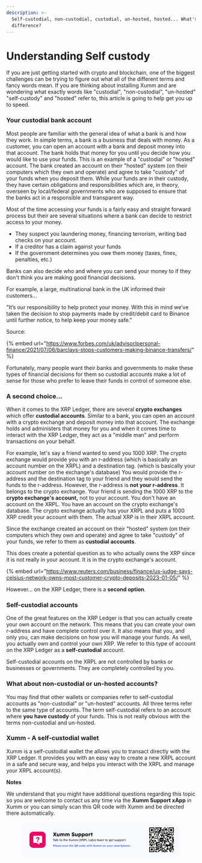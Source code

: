 ```yaml
---
description: >-
  Self-custodial, non-custodial, custodial, un-hosted, hosted... What's the
  difference?
---
```


# Understanding Self custody

If you are just getting started with crypto and blockchain, one of the biggest challenges can be trying to figure out what all of the different terms and fancy words mean. If you are thinking about installing Xumm and are wondering what exactly words like "custodial", "non-custodial", "un-hosted" "self-custody" and "hosted" refer to, this article is going to help get you up to speed.

### Your custodial bank account

Most people are familiar with the general idea of what a bank is and how they work. In simple terms, a bank is a business that deals with money. As a customer, you can open an account with a bank and deposit money into that account. The bank holds that money for you until you decide how you would like to use your funds.  This is an example of a "custodial" or "hosted" account. The bank created an account on their "hosted" system (on their computers which they own and operate) and agree to take "custody" of your funds when you deposit them. While your funds are in their custody, they have certain obligations and responsibilities which are, in theory, overseen by local/federal governments who are supposed to ensure that the banks act in a responsible and transparent way.

Most of the time accessing your funds is a fairly easy and straight forward process but their are several situations where a bank can decide to restrict access to your money.

* They suspect you laundering money, financing terrorism, writing bad checks on your account.
* If a creditor has a claim against your funds
* If the government determines you owe them money (taxes, fines, penalties, etc.)

Banks can also decide who and where you can send your money to if they don't think you are making good financial decisions.

For example, a large, multinational bank in the UK informed their customers...

"It’s our responsibility to help protect your money. With this in mind we’ve taken the decision to stop payments made by credit/debit card to Binance until further notice, to help keep your money safe."

Source:

{% embed url="https://www.forbes.com/uk/advisor/personal-finance/2021/07/06/barclays-stops-customers-making-binance-transfers/" %}

Fortunately, many people want their banks and governments to make these types of financial decisions for them so custodial accounts make a lot of sense for those who prefer to leave their funds in control of someone else.&#x20;

### A second choice...

When it comes to the XRP Ledger, there are several **crypto exchanges** which offer **custodial accounts**. Similar to a bank, you can open an account with a crypto exchange and deposit money into that account. The exchange holds and administers that money for you and when it comes time to interact with the XRP Ledger, they act as a "middle man" and perform transactions on your behalf.&#x20;

For example, let's say a friend wanted to send you 1000 XRP. The crypto exchange would provide you with an r-address (which is basically an account number on the XRPL) and a destination tag. (which is basically your account number on the exchange's database) You would provide the r-address and the destination tag to your friend and they would send the funds to the r-address. However, the r-address is **not your r-address**. It belongs to the crypto exchange. Your friend is sending the 1000 XRP to the **crypto exchange's account,** not to your account. You don't have an account on the XRPL. You have an account on the crypto exchange's database. The crypto exchange actually has your XRPL and puts a 1000 XRP credit your account with them. The actual XRP is in their XRPL account.&#x20;

Since the exchange created an account on their "hosted" system (on their computers which they own and operate) and agree to take "custody" of your funds, we refer to them as **custodial accounts**.

This does create a potential question as to who actually owns the XRP since it is not really in your account. It is in the crypto exchange's account.&#x20;

{% embed url="https://www.reuters.com/business/finance/us-judge-says-celsius-network-owns-most-customer-crypto-deposits-2023-01-05/" %}

However... on the XRP Ledger, there is a **second option**.

### Self-custodial accounts

One of the great features on the XRP Ledger is that you can actually create your own account on the network. This means that you can create your own r-address and have complete control over it. It also means that you, and only you, can make decisions on how you will manage your funds. As well, you actually own and control your own XRP. We refer to this type of account on the XRP Ledger as a **self-custodial** account.&#x20;

Self-custodial accounts on the XRPL are not controlled by banks or businesses or governments. They are completely controlled by you.&#x20;

### What about non-custodial or un-hosted accounts?

You may find that other wallets or companies refer to self-custodial accounts as "non-custodial" or "un-hosted" accounts. All three terms refer to the same type of accounts.  The term self-custodial refers to an account where **you** **have custody** of your funds. This is not really obvious with the terms non-custodial and un-hosted.

### Xumm - A self-custodial wallet

Xumm is a self-custodial wallet the allows you to transact directly with the XRP Ledger. It provides you with an easy way to create a new XRPL account in a safe and secure way, and helps you interact with the XRPL and manage your XRPL account(s).



**Notes**

We understand that you might have additional questions regarding this topic so you are welcome to contact us any time via the **Xumm Support xApp** in Xumm or you can simply scan this QR code with Xumm and be directed there automatically.

<figure><img src="../../.gitbook/assets/Support banner Xumm.png" alt=""><figcaption></figcaption></figure>

